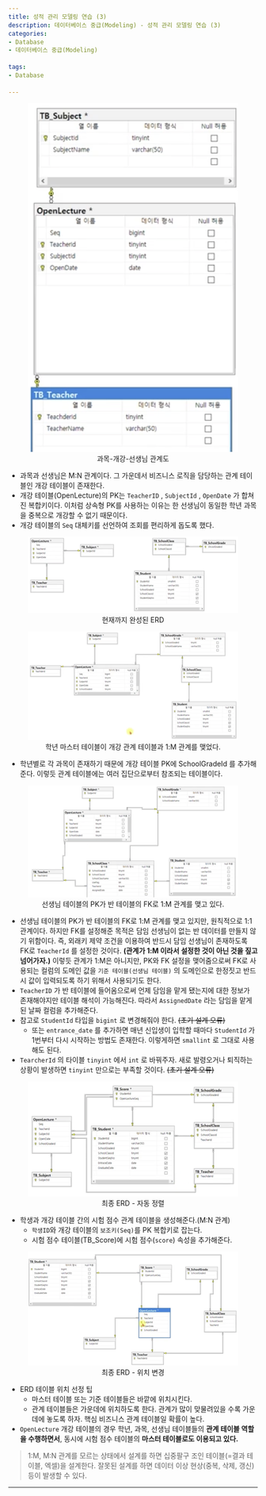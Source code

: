 ```yaml
---
title: 성적 관리 모델링 연습 (3)
description: 데이터베이스 중급(Modeling) - 성적 관리 모델링 연습 (3)
categories:
- Database
- 데이터베이스 중급(Modeling)

tags:
- Database

---
```


<!-- more -->

<figure align="center">
<img src="/post_images/Database/subject-openlecture-teacher.png">
<figcaption>과목-개강-선생님 관계도</figcaption>
</figure>

- 과목과 선생님은 M:N 관계이다. 그 가운데서 비즈니스 로직을 담당하는 관계 테이블인 개강 테이블이 존재한다.
- 개강 테이블(OpenLecture)의 PK는 `TeacherID` , `SubjectId` , `OpenDate` 가 합쳐진 복합키이다. 이처럼 상속형 PK를 사용하는 이유는 한 선생님이 동일한 학년 과목을 중복으로 개강할 수 없기 때문이다.
- 개강 테이블의 `Seq` 대체키를 선언하여 조회를 편리하게 돕도록 했다.

<figure align="center">
<img src="/post_images/Database/erd(1).png">
<figcaption>현재까지 완성된 ERD</figcaption>
</figure>

<figure align="center">
<img src="/post_images/Database/SchoolGrade-OpenLecture.png">
<figcaption>학년 마스터 테이블이 개강 관계 테이블과 1:M 관계를 맺었다.</figcaption>
</figure>

- 학년별로 각 과목이 존재하기 때문에 개강 테이블 PK에 SchoolGradeId 를 추가해준다. 이렇듯 관계 테이블에는 여러 집단으로부터 참조되는 테이블이다.

<figure align="center">
<img src="/post_images/Database/teacherPK-classFK.png">
<figcaption>선생님 테이블의 PK가 반 테이블의 FK로 1:M 관계를 맺고 있다.</figcaption>
</figure>

- 선생님 테이블의 PK가 반 테이블의 FK로 1:M 관계를 맺고 있지만, 원칙적으로 1:1 관계이다. 하지만 FK를 설정해준 목적은 담임 선생님이 없는 반 데이터를 만들지 않기 위함이다. 즉, 외래키 제약 조건을 이용하여 반드시 담임 선생님이 존재하도록 FK로 `TeacherId` 를 설정한 것이다. **(관계가 1:M 이라서 설정한 것이 아닌 것을 짚고 넘어가자.)** 이렇듯 관계가 1:M은 아니지만, PK와 FK 설정을 맺어줌으로써 FK로 사용되는 컬럼의 도메인 값을 `기준 테이블(선생님 테이블)` 의 도메인으로 한정짓고 반드시 값이 입력되도록 하기 위해서 사용되기도 한다.
- `TeacherID` 가 반 테이블에 들어옴으로써 언제 담임을 맡게 됐는지에 대한 정보가 존재해야지만 테이블 해석이 가능해진다. 따라서 `AssignedDate` 라는 담임을 맡게된 날짜 컬럼을 추가해준다.
- 참고로 `StudentId` 타입을 `bigint` 로 변경해줘야 한다. ~~(초기 설계 오류)~~
    - 또는 `entrance_date` 를 추가하면 매년 신입생이 입학할 때마다 `StudentId` 가 1번부터 다시 시작하는 방법도 존재한다. 이렇게하면 `smallint` 로 그대로 사용해도 된다.
- `TearcherId` 의 타이블 `tinyint` 에서 `int` 로 바꿔주자. 새로 발령오거나 퇴직하는 상황이 발생하면 `tinyint` 만으로는 부족할 것이다. ~~(초기 설계 오류)~~

<figure align="center">
<img src="/post_images/Database/성적관리-최종ERD.png">
<figcaption>최종 ERD - 자동 정렬</figcaption>
</figure>

- 학생과 개강 테이블 간의 시험 점수 관계 테이블을 생성해준다.(M:N 관계)
    - `학생ID`와 개강 테이블의 `보조키(Seq)`를 PK 복합키로 잡는다.
    - 시험 점수 테이블(TB_Score)에 시험 점수(`score`) 속성을 추가해준다.

<figure align="center">
<img src="/post_images/Database/성적관리-최종ERD-위치변경.png">
<figcaption>최종 ERD - 위치 변경</figcaption>
</figure>

- ERD 테이블 위치 선정 팁
    - 마스터 테이블 또는 기준 테이블들은 바깥에 위치시킨다.
    - 관계 테이블들은 가운데에 위치하도록 한다. 관계가 많이 맞물려있을 수록 가운데에 놓도록 하자. 핵심 비즈니스 관계 테이블일 확률이 높다.
- `OpenLecture` 개강 테이블의 경우 학년, 과목, 선생님 테이블들의 **관계 테이블 역할을 수행하면서**, 동시에 시험 점수 테이블의 **마스터 테이블로도 이용되고 있다.**

> 1:M, M:N 관계를 모르는 상태에서 설계를 하면 십중팔구 조인 테이블(=결과 테이블, 엑셀)을 설계한다. 잘못된 설계를 하면 데이터 이상 현상(중복, 삭제, 갱신) 등이 발생할 수 있다.

---
